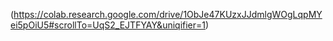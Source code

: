 (https://colab.research.google.com/drive/1ObJe47KUzxJJdmlgWOgLqpMYei5pOiU5#scrollTo=UqS2_EJTFYAY&uniqifier=1)
